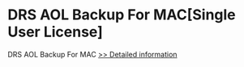 # DRS AOL Backup For MAC[Single User License]
DRS AOL Backup For MAC
[>> Detailed information](https://secure.shareit.com/shareit/product.html?productid=301004903&affiliateid=200057808)